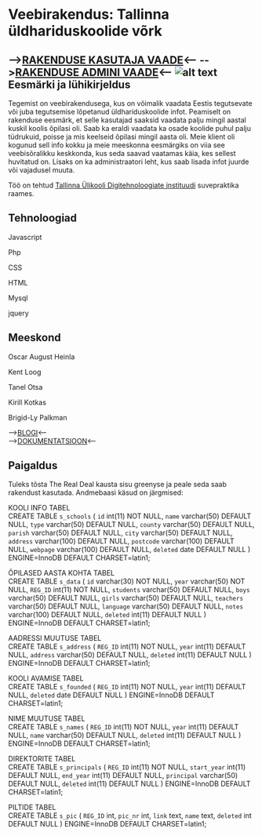 Veebirakendus: Tallinna üldhariduskoolide võrk
===
-->[RAKENDUSE KASUTAJA VAADE](http://greeny.cs.tlu.ee/~oaheinla/Praktika/Veebirakendus-_yldhariduskoolide_v6rk/The%20Real%20Deal/Rakendus/page)<--
-->[RAKENDUSE ADMINI VAADE](http://greeny.cs.tlu.ee/~oaheinla/Praktika/Veebirakendus-_yldhariduskoolide_v6rk/The%20Real%20Deal/Rakendus/admin/)<--
![alt text](http://www.tlu.ee/~oaheinla/pildid/kooli%20leht.PNG)
Eesmärki ja lühikirjeldus
---
Tegemist on veebirakendusega, kus on võimalik vaadata Eestis tegutsevate või juba tegutsemise lõpetanud üldhariduskoolide infot. Peamiselt on rakenduse eesmärk, et selle kasutajad saaksid vaadata palju mingil aastal kuskil koolis õpilasi oli. Saab ka eraldi vaadata ka osade koolide puhul palju tüdrukuid, poisse ja mis keelseid õpilasi mingil aasta oli. Meie klient oli kogunud sell info kokku ja meie meeskonna eesmärgiks on viia see veebisõralikku keskkonda, kus seda saavad vaatamas käia, kes sellest huvitatud on. Lisaks on ka administraatori leht, kus saab lisada infot juurde või vajadusel muuta.

Töö on tehtud [Tallinna Ülikooli Digitehnoloogiate instituudi](https://www.tlu.ee/et/Digitehnoloogiate-instituut) suvepraktika raames.

Tehnoloogiad
---
Javascript

Php  

CSS  

HTML  

Mysql  

jquery  

Meeskond  
---
Oscar August Heinla  

Kent Loog  

Tanel Otsa  

Kirill Kotkas  

Brigid-Ly Palkman  

-->[BLOGI](http://suvepraktika.cs.tlu.ee/2017/ryhm01/)<--  
-->[DOKUMENTATSIOON](https://drive.google.com/file/d/0B3C5YL453O5BLUhJNDRNT1ZmZTA/view)<--

Paigaldus
---
Tuleks tõsta The Real Deal kausta sisu greenyse ja peale seda saab rakendust kasutada.
Andmebaasi käsud on järgmised:

KOOLI INFO TABEL  
CREATE TABLE `s_schools` (
  `id` int(11) NOT NULL,
  `name` varchar(50) DEFAULT NULL,
  `type` varchar(50) DEFAULT NULL,
  `county` varchar(50) DEFAULT NULL,
  `parish` varchar(50) DEFAULT NULL,
  `city` varchar(50) DEFAULT NULL,
  `address` varchar(100) DEFAULT NULL,
  `postcode` varchar(100) DEFAULT NULL,
  `webpage` varchar(100) DEFAULT NULL,
  `deleted` date DEFAULT NULL
) ENGINE=InnoDB DEFAULT CHARSET=latin1;

ÕPILASED AASTA KOHTA TABEL  
CREATE TABLE `s_data` (
  `id` varchar(30) NOT NULL,
  `year` varchar(50) NOT NULL,
  `REG_ID` int(11) NOT NULL,
  `students` varchar(50) DEFAULT NULL,
  `boys` varchar(50) DEFAULT NULL,
  `girls` varchar(50) DEFAULT NULL,
  `teachers` varchar(50) DEFAULT NULL,
  `language` varchar(50) DEFAULT NULL,
  `notes` varchar(100) DEFAULT NULL,
  `deleted` int(11) DEFAULT NULL
) ENGINE=InnoDB DEFAULT CHARSET=latin1;

AADRESSI MUUTUSE TABEL  
CREATE TABLE `s_address` (
  `REG_ID` int(11) NOT NULL,
  `year` int(11) DEFAULT NULL,
  `address` varchar(50) DEFAULT NULL,
  `deleted` int(11) DEFAULT NULL
) ENGINE=InnoDB DEFAULT CHARSET=latin1;

KOOLI AVAMISE TABEL  
CREATE TABLE `s_founded` (
  `REG_ID` int(11) NOT NULL,
  `year` int(11) DEFAULT NULL,
  `deleted` date DEFAULT NULL
) ENGINE=InnoDB DEFAULT CHARSET=latin1;

NIME MUUTUSE TABEL  
CREATE TABLE `s_names` (
  `REG_ID` int(11) NOT NULL,
  `year` int(11) DEFAULT NULL,
  `name` varchar(50) DEFAULT NULL,
  `deleted` int(11) DEFAULT NULL
) ENGINE=InnoDB DEFAULT CHARSET=latin1;

DIREKTORITE TABEL  
CREATE TABLE `s_principals` (
  `REG_ID` int(11) NOT NULL,
  `start_year` int(11) DEFAULT NULL,
  `end_year` int(11) DEFAULT NULL,
  `principal` varchar(50) DEFAULT NULL,
  `deleted` int(11) DEFAULT NULL
) ENGINE=InnoDB DEFAULT CHARSET=latin1;

PILTIDE TABEL  
CREATE TABLE `s_pic` (
  `REG_ID` int,
  `pic_nr` int,
  `link` text,
  `name` text,
  `deleted` int DEFAULT NULL
) ENGINE=InnoDB DEFAULT CHARSET=latin1;